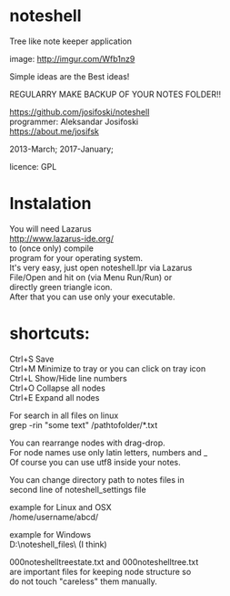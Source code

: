 # noteshell  
Tree like note keeper application
  
image: http://imgur.com/Wfb1nz9  
  
Simple ideas are the Best ideas!  
  
REGULARRY MAKE BACKUP OF YOUR NOTES FOLDER!!  
  
https://github.com/josifoski/noteshell  
programmer: Aleksandar Josifoski  
https://about.me/josifsk  
  
2013-March; 2017-January;  
  
licence: GPL  
  
# Instalation  
You will need Lazarus  
http://www.lazarus-ide.org/  
to (once only) compile  
program for your operating system.  
It's very easy, just open noteshell.lpr via Lazarus  
File/Open and hit on (via Menu Run/Run) or  
directly green triangle icon.  
After that you can use only your executable.  
  
# shortcuts:  
Ctrl+S   Save  
Ctrl+M Minimize to tray   or you can click on tray icon  
Ctrl+L Show/Hide line numbers  
Ctrl+O Collapse all nodes  
Ctrl+E Expand all nodes  
  
For search in all files on linux  
grep -rin "some text" /pathtofolder/*.txt  
  
You can rearrange nodes with drag-drop.  
For node names use only latin letters, numbers and _  
Of course you can use utf8 inside your notes.  
  
You can change directory path to notes files in  
second line of noteshell_settings file  
  
example for Linux and OSX  
/home/username/abcd/  
  
example for Windows  
D:\noteshell_files\  (I think)  
  
000noteshelltreestate.txt and 000noteshelltree.txt  
are important files for keeping node structure so  
do not touch "careless" them manually.  
